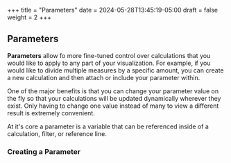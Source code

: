 +++
title = "Parameters"
date = 2024-05-28T13:45:19-05:00
draft = false
weight = 2
+++

## Parameters

**Parameters** allow fo more fine-tuned control over calculations that you would like to apply to any part of your visualization. For example, if you would like to divide multiple measures by a specific amount, you can create a new calculation and then attach or include your parameter within. 

One of the major benefits is that you can change your parameter value on the fly so that your calculations will be updated dynamically wherever they exist. Only having to change one value instead of many to view a different result is extremely convenient.

At it's core a parameter is a variable that can be referenced inside of a calculation, filter, or reference line.

### Creating a Parameter
